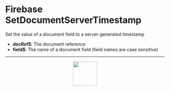 # Firebase SetDocumentServerTimestamp
Set the value of a document field to a server-generated timestamp
- **docRef&dollar;**: The document reference
- **field&dollar;**: The name of a document field (field names are case sensitive)
---
<p align="center"><img valign="middle" width="76px" src="https://drive.google.com/uc?export=view&id=1c2KO0LJpvMS9X9CAGV6dOfciR7OWhdKA" /></p>